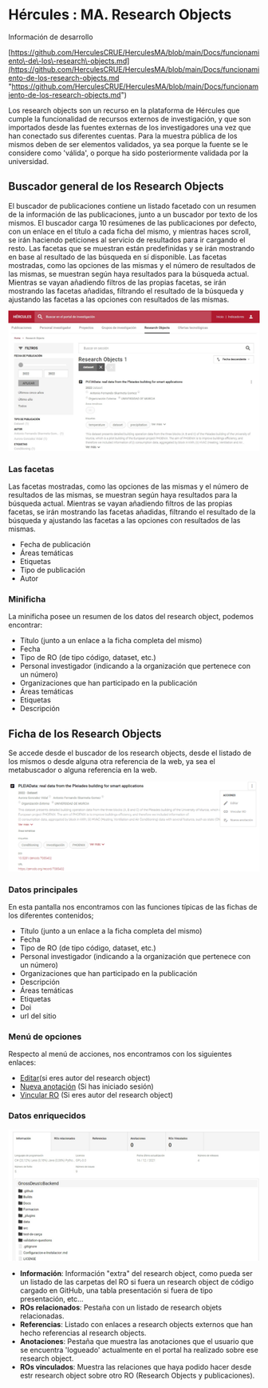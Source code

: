 # Hércules : MA. Research Objects



  


Información de desarrollo

[https://github.com/HerculesCRUE/HerculesMA/blob/main/Docs/funcionamiento\-de\-los\-research\-objects.md](https://github.com/HerculesCRUE/HerculesMA/blob/main/Docs/funcionamiento-de-los-research-objects.md "https://github.com/HerculesCRUE/HerculesMA/blob/main/Docs/funcionamiento-de-los-research-objects.md")

  


Los research objects son un recurso en la plataforma de Hércules que cumple la funcionalidad de recursos externos de investigación, y que son importados desde las fuentes externas de los investigadores una vez que han conectado sus diferentes cuentas. Para la muestra pública de los mismos deben de ser elementos validados, ya sea porque la fuente se le considere como 'válida', o porque ha sido posteriormente validada por la universidad.

## Buscador general de los Research Objects

El buscador de publicaciones contiene un listado facetado con un resumen de la información de las publicaciones, junto a un buscador por texto de los mismos. El buscador carga 10 resúmenes de las publicaciones por defecto, con un enlace en el título a cada ficha del mismo, y mientras haces scroll, se irán haciendo peticiones al servicio de resultados para ir cargando el resto. Las facetas que se muestran están predefinidas y se irán mostrando en base al resultado de las búsqueda en sí disponible. Las facetas mostradas, como las opciones de las mismas y el número de resultados de las mismas, se muestran según haya resultados para la búsqueda actual. Mientras se vayan añadiendo filtros de las propias facetas, se irán mostrando las facetas añadidas, filtrando el resultado de la búsqueda y ajustando las facetas a las opciones con resultados de las mismas.

![Extracto del buscador de research objects](/attachments/598147464/598147837.jpg?effects=drop-shadow "Extracto del buscador de research objects")

### Las facetas

Las facetas mostradas, como las opciones de las mismas y el número de resultados de las mismas, se muestran según haya resultados para la búsqueda actual. Mientras se vayan añadiendo filtros de las propias facetas, se irán mostrando las facetas añadidas, filtrando el resultado de la búsqueda y ajustando las facetas a las opciones con resultados de las mismas.

* Fecha de publicación
* Áreas temáticas
* Etiquetas
* Tipo de publicación
* Autor

### Minificha

La minificha posee un resumen de los datos del research object, podemos encontrar:

* Título (junto a un enlace a la ficha completa del mismo)
* Fecha
* Tipo de RO (de tipo código, dataset, etc.)
* Personal investigador (indicando a la organización que pertenece con un número)
* Organizaciones que han participado en la publicación
* Áreas temáticas
* Etiquetas
* Descripción

## Ficha de los Research Objects

Se accede desde el buscador de los research objects, desde el listado de los mismos o desde alguna otra referencia de la web, ya sea el metabuscador o alguna referencia en la web.

![Extracto de la ficha de un research object](/attachments/598147464/598147836.png?effects=drop-shadow "Extracto de la ficha de un research object")

### Datos principales

En esta pantalla nos encontramos con las funciones típicas de las fichas de los diferentes contenidos; 

* Título (junto a un enlace a la ficha completa del mismo)
* Fecha
* Tipo de RO (de tipo código, dataset, etc.)
* Personal investigador (indicando a la organización que pertenece con un número)
* Organizaciones que han participado en la publicación
* Descripción
* Áreas temáticas
* Etiquetas
* Doi
* url del sitio

### Menú de opciones

Respecto al menú de acciones, nos encontramos con los siguientes enlaces:

* [Editar](https://confluence.um.es/confluence/pages/viewpage.action?pageId=564822031&src=contextnavpagetreemode "https://confluence.um.es/confluence/pages/viewpage.action?pageId=564822031&src=contextnavpagetreemode")(si eres autor del research object)
* [Nueva anotación](https://confluence.um.es/confluence/display/HERCULES/MA.+Anotaciones+sobre+los+ROs?src=contextnavpagetreemode "https://confluence.um.es/confluence/display/HERCULES/MA.+Anotaciones+sobre+los+ROs?src=contextnavpagetreemode") (Si has iniciado sesión)
* [Vincular RO](https://confluence.um.es/confluence/display/HERCULES/MA.+ROs+vinculados?src=contextnavpagetreemode "https://confluence.um.es/confluence/display/HERCULES/MA.+ROs+vinculados?src=contextnavpagetreemode") (Si eres autor del research object)

### Datos enriquecidos

![Ejemplo de enriquecimiento de un RO de código](/attachments/598147464/598147835.jpg?effects=drop-shadow "Ejemplo de enriquecimiento de un RO de código")

* **Información**: Información "extra" del research object, como pueda ser un listado de las carpetas del RO si fuera un research object de código cargado en GitHub, una tabla presentación si fuera de tipo presentación, etc...
* **ROs relacionados**: Pestaña con un listado de research objets relacionadas.
* **Referencias**: Listado con enlaces a research objects externos que han hecho referencias al research objects.
* **Anotaciones**: Pestaña que muestra las anotaciones que el usuario que se encuentra 'logueado' actualmente en el portal ha realizado sobre ese research object.
* **ROs vinculados**: Muestra las relaciones que haya podido hacer desde estr research object sobre otro RO (Research Objects y publicaciones).

  





